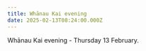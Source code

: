 ```yaml
---
title: Whānau Kai evening
date: 2025-02-13T08:24:00.000Z
---
```

Whānau Kai evening - Thursday 13 February. 
